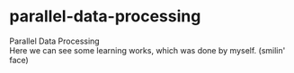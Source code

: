 # parallel-data-processing
Parallel Data Processing\
Here we can see some learning works, which was done by myself. (smilin' face)

